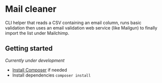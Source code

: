 # Mail cleaner
CLI helper that reads a CSV containing an email column, runs basic validation then uses an email validation web service (like Mailgun) to finally import the list under Mailchimp.

## Getting started

_Currently under development_

* [Install Composer](https://getcomposer.org/doc/00-intro.md#system-requirements) if needed 
* Install dependencies `composer install`
